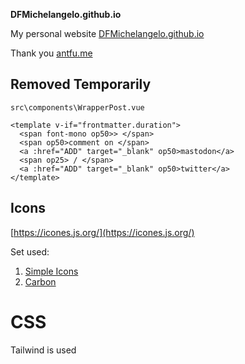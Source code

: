 **DFMichelangelo.github.io**

My personal website [DFMichelangelo.github.io](DFMichelangelo.github.io)

Thank you [antfu.me](https://antfu.me)

## Removed Temporarily

`src\components\WrapperPost.vue`
```vue
<template v-if="frontmatter.duration">
  <span font-mono op50>> </span>
  <span op50>comment on </span>
  <a :href="ADD" target="_blank" op50>mastodon</a>
  <span op25> / </span>
  <a :href="ADD" target="_blank" op50>twitter</a>
</template>
```

## Icons
[https://icones.js.org/](https://icones.js.org/)

Set used:
1. [Simple Icons](https://icones.js.org/collection/simple-icons)
1. [Carbon](https://icones.js.org/collection/carbon)

# CSS
Tailwind is used